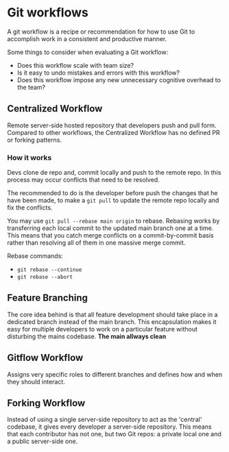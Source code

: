 # Git workflows

A git workflow is a recipe or recommendation for how to use Git to accomplish work in a consistent and productive manner.

Some things to consider when evaluating a Git workflow:

- Does this workflow scale with team size?
- Is it easy to undo mistakes and errors with this workflow?
- Does this workflow impose any new unnecessary cognitive overhead to the team?

## Centralized Workflow

Remote server-side hosted repository that developers push and pull form. Compared to other workflows, the Centralized Workflow has no defined PR or forking patterns.

### How it works

Devs clone de repo and, commit locally and push to the remote repo. In this process may occur conflicts that need to be resolved.

The recommended to do is the developer before push the changes that he have been made, to make a `git pull` to update the remote repo locally and fix the conflicts.

You may use `git pull --rebase main origin` to rebase. Rebasing works by transferring each local commit to the updated main branch one at a time. This means that you catch merge conflicts on a commit-by-commit basis rather than resolving all of them in one massive merge commit.

Rebase commands:

- `git rebase --continue`
- `git rebase --abort`


## Feature Branching

The core idea behind is that all feature development should take place in a dedicated branch instead of the main branch. This encapsulation makes it easy for multiple developers to work on a particular feature without disturbing the mains codebase. **The main allways clean**


## Gitflow Workflow

Assigns very specific roles to different branches and defines how and when they should interact.


## Forking Workflow

Instead of using a single server-side repository to act as the 'central' codebase, it gives every developer a server-side repository. This means that each contributor has not one, but two Git repos: a private local one and a public server-side one.

